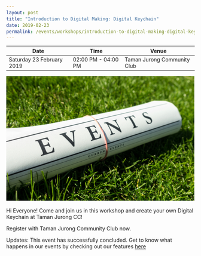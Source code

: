 ```yaml
---
layout: post
title: "Introduction to Digital Making: Digital Keychain"
date: 2019-02-23
permalink: /events/workshops/introduction-to-digital-making-digital-keychain
---
```


| Date | Time | Venue |
|--------|---|---|
| Saturday 23 February 2019 | 02:00 PM - 04:00 PM | Taman Jurong Community Club |

![hi](/images/events/generic-event-image.jpg)

Hi Everyone! Come and join us in this workshop and create your own Digital Keychain at Taman Jurong CC!

Register with Taman Jurong Community Club now.

Updates: This event has successfully concluded. Get to know what happens in our events by checking out our features <a href="https://isomer-dlp-staging.netlify.com/stories/features/" target="_blank">here</a>

